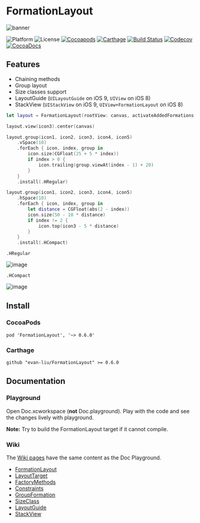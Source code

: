 # FormationLayout

![banner](https://raw.githubusercontent.com/evan-liu/FormationLayout/master/Doc.playground/Resources/banner.png)

![Platform](https://img.shields.io/badge/platform-ios-lightgrey.svg)
![License](https://img.shields.io/badge/license-MIT-blue.svg)
[![Cocoapods](https://img.shields.io/cocoapods/v/FormationLayout.svg)](https://cocoapods.org/)
[![Carthage](https://img.shields.io/badge/Carthage-compatible-4BC51D.svg?style=flat)](https://github.com/Carthage/Carthage)
[![Build Status](https://travis-ci.org/evan-liu/FormationLayout.svg)](https://travis-ci.org/evan-liu/FormationLayout)
[![Codecov](https://img.shields.io/codecov/c/github/evan-liu/FormationLayout.svg)](https://codecov.io/github/evan-liu/FormationLayout)
[![CocoaDocs](https://img.shields.io/cocoapods/metrics/doc-percent/FormationLayout.svg)](http://cocoadocs.org/docsets/FormationLayout)

## Features

- Chaining methods
- Group layout
- Size classes support
- LayoutGuide (`UILayoutGuide` on iOS 9, `UIView` on iOS 8)
- StackView (`UIStackView` on iOS 9, `UIView+FormationLayout` on iOS 8)

```swift
let layout = FormationLayout(rootView: canvas, activateAddedFormations: false)

layout.view(icon3).center(canvas)

layout.group(icon1, icon2, icon3, icon4, icon5)
    .vSpace(10)
    .forEach { icon, index, group in
        icon.size(CGFloat(25 + 5 * index))
        if index > 0 {
            icon.trailing(group.viewAt(index - 1) + 20)
        }
    }
    .install(.HRegular)

layout.group(icon1, icon2, icon3, icon4, icon5)
    .hSpace(10)
    .forEach { icon, index, group in
        let distance = CGFloat(abs(2 - index))
        icon.size(50 - 10 * distance)
        if index != 2 {
            icon.top(icon3 - 5 * distance)
        }
    }
    .install(.HCompact)
```
`.HRegular`

![image](https://cloud.githubusercontent.com/assets/126383/8302349/ec66d380-19e9-11e5-901b-2729c003c3f9.png)

`.HCompact`

![image](https://cloud.githubusercontent.com/assets/126383/8302394/2a59bab8-19ea-11e5-8b42-24a7c6a5a9b0.png)

## Install 

### CocoaPods 

```
pod 'FormationLayout', '~> 0.6.0'
```

### Carthage 

```
github "evan-liu/FormationLayout" >= 0.6.0
```

## Documentation

### Playground

Open Doc.xcworkspace (**not** Doc.playground). Play with the code and see the changes lively with playground. 

**Note:** Try to build the FormationLayout target if it cannot compile.

### Wiki

The [Wiki pages](https://github.com/evan-liu/FormationLayout/wiki) have the same content as the Doc Playground. 

- [FormationLayout](https://github.com/evan-liu/FormationLayout/wiki/FormationLayout)
- [LayoutTarget](https://github.com/evan-liu/FormationLayout/wiki/LayoutTarget)
- [FactoryMethods](https://github.com/evan-liu/FormationLayout/wiki/FactoryMethods)
- [Constraints](https://github.com/evan-liu/FormationLayout/wiki/Constraints)
- [GroupFormation](https://github.com/evan-liu/FormationLayout/wiki/GroupFormation)
- [SizeClass](https://github.com/evan-liu/FormationLayout/wiki/SizeClass)
- [LayoutGuide](https://github.com/evan-liu/FormationLayout/wiki/LayoutGuide)
- [StackView](https://github.com/evan-liu/FormationLayout/wiki/StackView)
